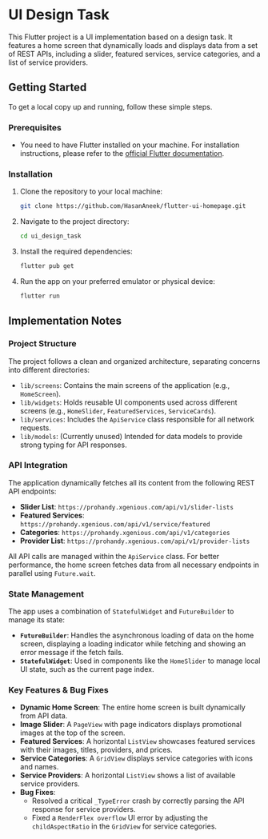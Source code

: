 # UI Design Task

This Flutter project is a UI implementation based on a design task. It features a home screen that dynamically loads and displays data from a set of REST APIs, including a slider, featured services, service categories, and a list of service providers.

## Getting Started

To get a local copy up and running, follow these simple steps.

### Prerequisites

- You need to have Flutter installed on your machine. For installation instructions, please refer to the [official Flutter documentation](https://flutter.dev/docs/get-started/install).

### Installation

1.  Clone the repository to your local machine:
    ```sh
    git clone https://github.com/HasanAneek/flutter-ui-homepage.git
    ```
2.  Navigate to the project directory:
    ```sh
    cd ui_design_task
    ```
3.  Install the required dependencies:
    ```sh
    flutter pub get
    ```
4.  Run the app on your preferred emulator or physical device:
    ```sh
    flutter run
    ```

## Implementation Notes

### Project Structure

The project follows a clean and organized architecture, separating concerns into different directories:

-   `lib/screens`: Contains the main screens of the application (e.g., `HomeScreen`).
-   `lib/widgets`: Holds reusable UI components used across different screens (e.g., `HomeSlider`, `FeaturedServices`, `ServiceCards`).
-   `lib/services`: Includes the `ApiService` class responsible for all network requests.
-   `lib/models`: (Currently unused) Intended for data models to provide strong typing for API responses.

### API Integration

The application dynamically fetches all its content from the following REST API endpoints:

-   **Slider List**: `https://prohandy.xgenious.com/api/v1/slider-lists`
-   **Featured Services**: `https://prohandy.xgenious.com/api/v1/service/featured`
-   **Categories**: `https://prohandy.xgenious.com/api/v1/categories`
-   **Provider List**: `https://prohandy.xgenious.com/api/v1/provider-lists`

All API calls are managed within the `ApiService` class. For better performance, the home screen fetches data from all necessary endpoints in parallel using `Future.wait`.

### State Management

The app uses a combination of `StatefulWidget` and `FutureBuilder` to manage its state:

-   **`FutureBuilder`**: Handles the asynchronous loading of data on the home screen, displaying a loading indicator while fetching and showing an error message if the fetch fails.
-   **`StatefulWidget`**: Used in components like the `HomeSlider` to manage local UI state, such as the current page index.

### Key Features & Bug Fixes

-   **Dynamic Home Screen**: The entire home screen is built dynamically from API data.
-   **Image Slider**: A `PageView` with page indicators displays promotional images at the top of the screen.
-   **Featured Services**: A horizontal `ListView` showcases featured services with their images, titles, providers, and prices.
-   **Service Categories**: A `GridView` displays service categories with icons and names.
-   **Service Providers**: A horizontal `ListView` shows a list of available service providers.
-   **Bug Fixes**:
    -   Resolved a critical `_TypeError` crash by correctly parsing the API response for service providers.
    -   Fixed a `RenderFlex overflow` UI error by adjusting the `childAspectRatio` in the `GridView` for service categories.
